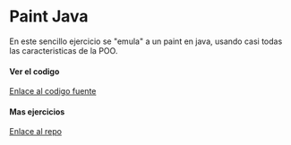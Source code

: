 # Paint Java

En este sencillo ejercicio se "emula" a un paint en java, usando casi todas las caracteristicas de la POO.

#### Ver el codigo
[Enlace al codigo fuente](https://github.com/UrielMendozaG/Paint-Java/tree/master/src/com)

#### Mas ejercicios
[Enlace al repo](https://github.com/UrielMendozaG/Generation-Mexico/blob/master/Programacion/Java/README.md#ejercicios)
